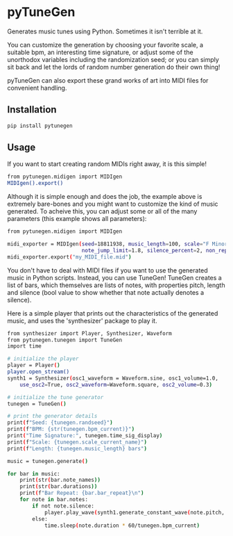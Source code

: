 # pyTuneGen
Generates music tunes using Python. Sometimes it isn't terrible at it.

You can customize the generation by choosing your favorite scale, a suitable bpm, an interesting time signature, or adjust some of the unorthodox variables including the randomization seed; or you can simply sit back and let the lords of random number generation do their own thing!

pyTuneGen can also export these grand works of art into MIDI files for convenient handling.

## Installation
```sh
pip install pytunegen
```

## Usage
If you want to start creating random MIDIs right away, it is this simple!
```sh
from pytunegen.midigen import MIDIgen
MIDIgen().export()
```
Although it is simple enough and does the job, the example above is extremely bare-bones and you might want to customize the kind of music generated. To acheive this, you can adjust some or all of the many parameters (this example shows all parameters):
```sh
from pytunegen.midigen import MIDIgen

midi_exporter = MIDIgen(seed=18811938, music_length=100, scale="F Minor", bpm=20, time_sig="3/8",
                        note_jump_limit=1.8, silence_percent=2, non_repeat_percent=75)
midi_exporter.export("my_MIDI_file.mid")
```
You don't have to deal with MIDI files if you want to use the generated music in Python scripts. Instead, you can use TuneGen!
TuneGen creates a list of bars, which themselves are lists of notes, with properties pitch, length and silence (bool value to show whether that note actually denotes a silence).

Here is a simple player that prints out the characteristics of the generated music, and uses the 'synthesizer' package to play it.
```sh
from synthesizer import Player, Synthesizer, Waveform
from pytunegen.tunegen import TuneGen
import time

# initialize the player
player = Player()
player.open_stream()
synth1 = Synthesizer(osc1_waveform = Waveform.sine, osc1_volume=1.0,
    use_osc2=True, osc2_waveform=Waveform.square, osc2_volume=0.3)

# initialize the tune generator
tunegen = TuneGen()

# print the generator details
print(f"Seed: {tunegen.randseed}")
print(f"BPM: {str(tunegen.bpm_current)}")
print("Time Signature:", tunegen.time_sig_display)
print(f"Scale: {tunegen.scale_current_name}")
print(f"Length: {tunegen.music_length} bars")

music = tunegen.generate()

for bar in music:
    print(str(bar.note_names))
    print(str(bar.durations))
    print(f"Bar Repeat: {bar.bar_repeat}\n")
    for note in bar.notes:
        if not note.silence:
            player.play_wave(synth1.generate_constant_wave(note.pitch, note.duration * 60/tunegen.bpm_current))
        else:
            time.sleep(note.duration * 60/tunegen.bpm_current)
```
